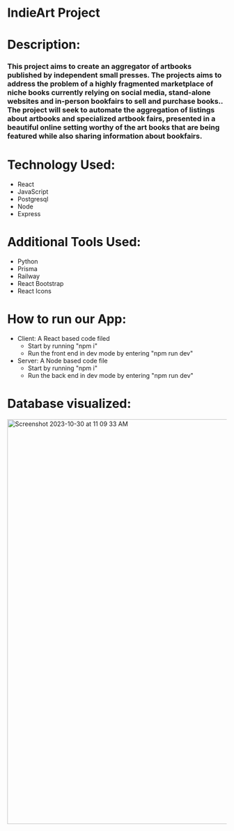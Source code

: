 # IndieArt Project 

# Description: 

### This project aims to create an aggregator of artbooks published by independent small presses. The projects aims to address the problem of a highly fragmented marketplace of niche books currently relying on social media, stand-alone websites and in-person bookfairs to sell and purchase books.. The project will seek to automate the aggregation of listings about artbooks and specialized artbook fairs, presented in a beautiful online setting worthy of the art books that are being featured while also sharing information about bookfairs. 

# Technology Used: 
- React
- JavaScript
- Postgresql
- Node
- Express

# Additional Tools Used:
- Python
- Prisma
- Railway
- React Bootstrap
- React Icons

# How to run our App:
- Client: A React based code filed
  - Start by running "npm i"
  - Run the front end in dev mode by entering "npm run dev"
- Server: A Node based code file
  - Start by running "npm i"
  - Run the back end in dev mode by entering "npm run dev"

# Database visualized: 
<img width="929" alt="Screenshot 2023-10-30 at 11 09 33 AM" src="https://github.com/YuZW42/indie-read/assets/88296782/977f847d-2ef1-492e-bfbb-1b6fffe3f23c">

